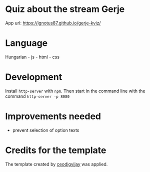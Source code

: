 # Quiz about the stream Gerje
App url: https://ignotus87.github.io/gerje-kviz/

# Language
Hungarian - js - html - css

# Development

Install `http-server` with `npm`.
Then start in the command line with the command `http-server -p 8080`

# Improvements needed
- prevent selection of option texts

# Credits for the template
The template created by [ceodigvijay](https://github.com/ceodigvijay/quiz-template-html-css-js) was applied.
